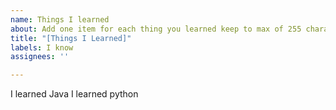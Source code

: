 ```yaml
---
name: Things I learned
about: Add one item for each thing you learned keep to max of 255 characters
title: "[Things I Learned]"
labels: I know
assignees: ''

---
```

I learned Java
I learned python
